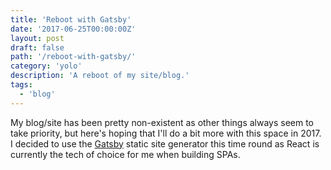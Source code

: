 ```yaml
---
title: 'Reboot with Gatsby'
date: '2017-06-25T00:00:00Z'
layout: post
draft: false
path: '/reboot-with-gatsby/'
category: 'yolo'
description: 'A reboot of my site/blog.'
tags:
  - 'blog'
---
```


My blog/site has been pretty non-existent as other things always seem to take priority, but here's hoping that I'll do a bit more with this space in 2017. I decided to use the [Gatsby](https://github.com/gatsbyjs/gatsby) static site generator this time round as React is currently the tech of choice for me when building SPAs.
